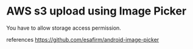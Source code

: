 # AWS s3 upload using Image Picker 


You have to allow storage access permission.

references 
https://github.com/esafirm/android-image-picker
